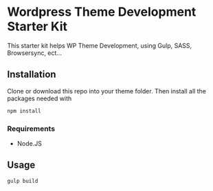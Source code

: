# Wordpress Theme Development Starter Kit

This starter kit helps WP Theme Development, using Gulp, SASS, Browsersync, ect...

## Installation

Clone or download this repo into your theme folder. Then install all the packages needed with 

```bash
npm install
```

### Requirements

- Node.JS

## Usage

```bash
gulp build
```
